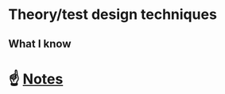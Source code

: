 # Theory/test design techniques
## What I know
# :point_up: [Notes](https://github.com/RomanPravdiuk/Theory-test-design-techniques/blob/main/Theory%2C%20test%20design%20techniques.pdf)
